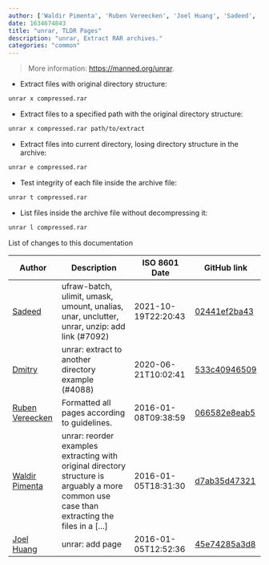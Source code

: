 ```yaml
---
author: ['Waldir Pimenta', 'Ruben Vereecken', 'Joel Huang', 'Sadeed', 'Dmitry']
date: 1634674843
title: "unrar, TLDR Pages"
description: "unrar, Extract RAR archives."
categories: "common"
---
```

> More information: <https://manned.org/unrar>.

- Extract files with original directory structure:

```bash
unrar x compressed.rar
```

- Extract files to a specified path with the original directory structure:

```bash
unrar x compressed.rar path/to/extract
```

- Extract files into current directory, losing directory structure in the archive:

```bash
unrar e compressed.rar
```

- Test integrity of each file inside the archive file:

```bash
unrar t compressed.rar
```

- List files inside the archive file without decompressing it:

```bash
unrar l compressed.rar
```
List of changes to this documentation


Author | Description | ISO 8601 Date | GitHub link
------|-----|-----|-----
[Sadeed](mailto:sadeeedw@gmail.com) | ufraw-batch, ulimit, umask, umount, unalias, unar, unclutter, unrar, unzip: add link (#7092) | 2021-10-19T22:20:43 | [02441ef2ba43](https://github.com/tldr-pages/tldr/commit/02441ef2ba43268b294d2148ff1c7aa439a2d9ec)
[Dmitry](mailto:d9k@ya.ru) | unrar: extract to another directory example (#4088) | 2020-06-21T10:02:41 | [533c40946509](https://github.com/tldr-pages/tldr/commit/533c40946509651c6c5c043a7b7a97dab137e37f)
[Ruben Vereecken](mailto:rubenvereecken@gmail.com) | Formatted all pages according to guidelines. | 2016-01-08T09:38:59 | [066582e8eab5](https://github.com/tldr-pages/tldr/commit/066582e8eab57bce9861cc8d379e158d61f1cc95)
[Waldir Pimenta](mailto:waldyrious@gmail.com) | unrar: reorder examples extracting with original directory structure is arguably a more common use case than extracting the files in a [...] | 2016-01-05T18:31:30 | [d7ab35d47321](https://github.com/tldr-pages/tldr/commit/d7ab35d47321a5d25e5962d5cba2993c9eeef0f9)
[Joel Huang](mailto:joelhy@gmail.com) | unrar: add page | 2016-01-05T12:52:36 | [45e74285a3d8](https://github.com/tldr-pages/tldr/commit/45e74285a3d82bd114af4659dc8782501b613c7b)

